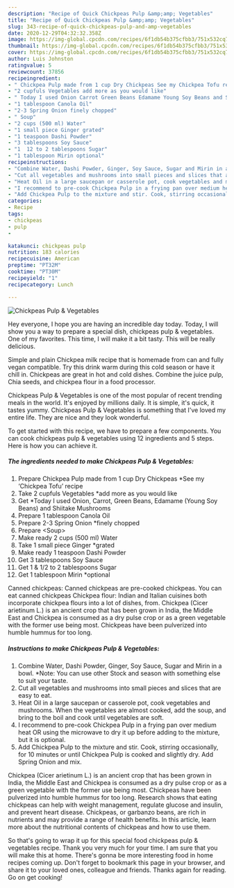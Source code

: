 ```yaml
---
description: "Recipe of Quick Chickpeas Pulp &amp;amp; Vegetables"
title: "Recipe of Quick Chickpeas Pulp &amp;amp; Vegetables"
slug: 343-recipe-of-quick-chickpeas-pulp-and-amp-vegetables
date: 2020-12-29T04:32:32.358Z
image: https://img-global.cpcdn.com/recipes/6f1db54b375cfbb3/751x532cq70/chickpeas-pulp-vegetables-recipe-main-photo.jpg
thumbnail: https://img-global.cpcdn.com/recipes/6f1db54b375cfbb3/751x532cq70/chickpeas-pulp-vegetables-recipe-main-photo.jpg
cover: https://img-global.cpcdn.com/recipes/6f1db54b375cfbb3/751x532cq70/chickpeas-pulp-vegetables-recipe-main-photo.jpg
author: Luis Johnston
ratingvalue: 5
reviewcount: 37856
recipeingredient:
- " Chickpea Pulp made from 1 cup Dry Chickpeas See my Chickpea Tofu recipe"
- "2 cupfuls Vegetables add more as you would like"
- " Today I used Onion Carrot Green Beans Edamame Young Soy Beans and Shiitake Mushrooms"
- "1 tablespoon Canola Oil"
- "2-3 Spring Onion finely chopped"
- " Soup"
- "2 cups (500 ml) Water"
- "1 small piece Ginger grated"
- "1 teaspoon Dashi Powder"
- "3 tablespoons Soy Sauce"
- "1  12 to 2 tablespoons Sugar"
- "1 tablespoon Mirin optional"
recipeinstructions:
- "Combine Water, Dashi Powder, Ginger, Soy Sauce, Sugar and Mirin in a bowl. *Note: You can use other Stock and season with something else to suit your taste."
- "Cut all vegetables and mushrooms into small pieces and slices that are easy to eat."
- "Heat Oil in a large saucepan or casserole pot, cook vegetables and mushrooms. When the vegetables are almost cooked, add the soup, and bring to the boil and cook until vegetables are soft."
- "I recommend to pre-cook Chickpea Pulp in a frying pan over medium heat OR using the microwave to dry it up before adding to the mixture, but it is optional."
- "Add Chickpea Pulp to the mixture and stir. Cook, stirring occasionally, for 10 minutes or until Chickpea Pulp is cooked and slightly dry. Add Spring Onion and mix."
categories:
- Recipe
tags:
- chickpeas
- pulp
- 

katakunci: chickpeas pulp  
nutrition: 183 calories
recipecuisine: American
preptime: "PT32M"
cooktime: "PT30M"
recipeyield: "1"
recipecategory: Lunch

---
```



![Chickpeas Pulp &amp; Vegetables](https://img-global.cpcdn.com/recipes/6f1db54b375cfbb3/751x532cq70/chickpeas-pulp-vegetables-recipe-main-photo.jpg)

Hey everyone, I hope you are having an incredible day today. Today, I will show you a way to prepare a special dish, chickpeas pulp &amp; vegetables. One of my favorites. This time, I will make it a bit tasty. This will be really delicious.

Simple and plain Chickpea milk recipe that is homemade from can and fully vegan compatible. Try this drink warm during this cold season or have it chill in. Chickpeas are great in hot and cold dishes. Combine the juice pulp, Chia seeds, and chickpea flour in a food processor.

Chickpeas Pulp &amp; Vegetables is one of the most popular of recent trending meals in the world. It's enjoyed by millions daily. It is simple, it's quick, it tastes yummy. Chickpeas Pulp &amp; Vegetables is something that I've loved my entire life. They are nice and they look wonderful.


To get started with this recipe, we have to prepare a few components. You can cook chickpeas pulp &amp; vegetables using 12 ingredients and 5 steps. Here is how you can achieve it.

<!--inarticleads1-->

##### The ingredients needed to make Chickpeas Pulp &amp; Vegetables:

1. Prepare  Chickpea Pulp made from 1 cup Dry Chickpeas *See my ‘Chickpea Tofu’ recipe
1. Take 2 cupfuls Vegetables *add more as you would like
1. Get  *Today I used Onion, Carrot, Green Beans, Edamame (Young Soy Beans) and Shiitake Mushrooms
1. Prepare 1 tablespoon Canola Oil
1. Prepare 2-3 Spring Onion *finely chopped
1. Prepare  &lt;Soup&gt;
1. Make ready 2 cups (500 ml) Water
1. Take 1 small piece Ginger *grated
1. Make ready 1 teaspoon Dashi Powder
1. Get 3 tablespoons Soy Sauce
1. Get 1 &amp; 1/2 to 2 tablespoons Sugar
1. Get 1 tablespoon Mirin *optional


Canned chickpeas: Canned chickpeas are pre-cooked chickpeas. You can eat canned chickpeas Chickpea flour: Indian and Italian cuisines both incorporate chickpea flours into a lot of dishes, from. Chickpea (Cicer arietinum L.) is an ancient crop that has been grown in India, the Middle East and Chickpea is consumed as a dry pulse crop or as a green vegetable with the former use being most. Chickpeas have been pulverized into humble hummus for too long. 

<!--inarticleads2-->

##### Instructions to make Chickpeas Pulp &amp; Vegetables:

1. Combine Water, Dashi Powder, Ginger, Soy Sauce, Sugar and Mirin in a bowl. *Note: You can use other Stock and season with something else to suit your taste.
1. Cut all vegetables and mushrooms into small pieces and slices that are easy to eat.
1. Heat Oil in a large saucepan or casserole pot, cook vegetables and mushrooms. When the vegetables are almost cooked, add the soup, and bring to the boil and cook until vegetables are soft.
1. I recommend to pre-cook Chickpea Pulp in a frying pan over medium heat OR using the microwave to dry it up before adding to the mixture, but it is optional.
1. Add Chickpea Pulp to the mixture and stir. Cook, stirring occasionally, for 10 minutes or until Chickpea Pulp is cooked and slightly dry. Add Spring Onion and mix.


Chickpea (Cicer arietinum L.) is an ancient crop that has been grown in India, the Middle East and Chickpea is consumed as a dry pulse crop or as a green vegetable with the former use being most. Chickpeas have been pulverized into humble hummus for too long. Research shows that eating chickpeas can help with weight management, regulate glucose and insulin, and prevent heart disease. Chickpeas, or garbanzo beans, are rich in nutrients and may provide a range of health benefits. In this article, learn more about the nutritional contents of chickpeas and how to use them. 

So that's going to wrap it up for this special food chickpeas pulp &amp; vegetables recipe. Thank you very much for your time. I am sure that you will make this at home. There's gonna be more interesting food in home recipes coming up. Don't forget to bookmark this page in your browser, and share it to your loved ones, colleague and friends. Thanks again for reading. Go on get cooking!
